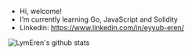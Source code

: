 - Hi, welcome! 
- I’m currently learning Go, JavaScript and Solidity
- Linkedin: https://www.linkedin.com/in/eyyub-eren/

![LymEren's github stats](https://github-readme-stats.vercel.app/api?username=LymEren&show_icons=true&theme=tokyonight)

